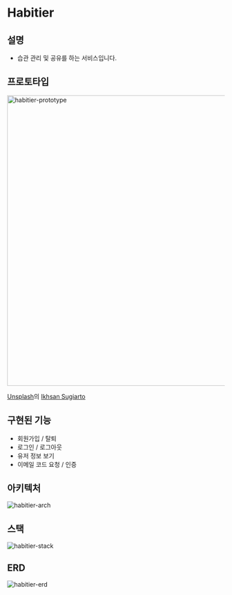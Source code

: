 # Habitier

## 설명
- 습관 관리 및 공유를 하는 서비스입니다.

## 프로토타입
<img width="671" alt="habitier-prototype" src="https://user-images.githubusercontent.com/59021306/225210486-242a1425-8278-4896-b5ad-348ba779b3aa.png">

[Unsplash](https://unsplash.com/ko/%EC%82%AC%EC%A7%84/dpk17SKcGkc?utm_source=unsplash&utm_medium=referral&utm_content=creditCopyText)의 [Ikhsan Sugiarto](https://unsplash.com/ko/@sanengineer?utm_source=unsplash&utm_medium=referral&utm_content=creditCopyText)

## 구현된 기능
- 회원가입 / 탈퇴
- 로그인 / 로그아웃
- 유저 정보 보기
- 이메일 코드 요청 / 인증

## 아키텍처
![habitier-arch](https://user-images.githubusercontent.com/59021306/225211325-87a5d17c-ab2c-4a45-953a-345f3880927f.jpg)

## 스택
![habitier-stack](https://user-images.githubusercontent.com/59021306/225215856-9c3fbd4d-9a62-4234-b5bd-7f09d39d627f.jpg)

## ERD
![habitier-erd](https://user-images.githubusercontent.com/59021306/225216546-5cfa74e8-ff42-469a-9a0a-60de1747d32f.jpg)

